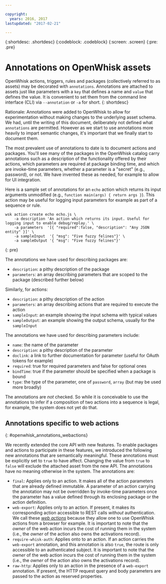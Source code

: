 ```yaml
---

copyright:
  years: 2016, 2017
lastupdated: "2017-02-21"

---
```


{:shortdesc: .shortdesc}
{:codeblock: .codeblock}
{:screen: .screen}
{:pre: .pre}

# Annotations on OpenWhisk assets

OpenWhisk actions, triggers, rules and packages (collectively referred to as assets) may be decorated with `annotations`. Annotations are attached to assets just like parameters with a `key` that defines a name and `value` that defines the value. It is convenient to set them from the command line interface (CLI) via `--annotation` or `-a` for short.
{: shortdesc}

Rationale: Annotations were added to OpenWhisk to allow for experimentation without making changes to the underlying asset schema. We had, until the writing of this document, deliberately not defined what `annotations` are permitted. However as we start to use annotations more heavily to impart semantic changes, it's important that we finally start to document them.

The most prevalent use of annotations to date is to document actions and packages. You'll see many of the packages in the OpenWhisk catalog carry annotations such as a description of the functionality offered by their actions, which parameters are required at package binding time, and which are invoke-time parameters, whether a parameter is a "secret" (e.g., password), or not. We have invented these as needed, for example to allow for UI integration.

Here is a sample set of annotations for an `echo` action which returns its input arguments unmodified (e.g., `function main(args) { return args }`). This action may be useful for logging input parameters for example as part of a sequence or rule.

```
wsk action create echo echo.js \
    -a description 'An action which returns its input. Useful for logging input to enable debug/replay.' \
    -a parameters  '[{ "required":false, "description": "Any JSON entity" }]' \
    -a sampleInput  '{ "msg": "Five fuzzy felines"}' \
    -a sampleOutput '{ "msg": "Five fuzzy felines"}'
```
{: pre}

The annotations we have used for describing packages are:

- `description`: a pithy description of the package
- `parameters`: an array describing parameters that are scoped to the package (described further below)

Similarly, for actions: 

- `description`: a pithy description of the action
- `parameters`: an array describing actions that are required to execute the action
- `sampleInput`: an example showing the input schema with typical values
- `sampleOutput`: an example showing the output schema, usually for the `sampleInput`

The annotations we have used for describing parameters include:

- `name`: the name of the parameter
- `description`: a pithy description of the parameter
- `doclink`: a link to further documentation for parameter (useful for OAuth tokens for example) 
- `required`: true for required parameters and false for optional ones
- `bindTime`: true if the parameter should be specified when a package is bound
- `type`: the type of the parameter, one of `password`, `array` (but may be used more broadly)

The annotations are _not_ checked. So while it is conceivable to use the annotations to infer if a composition of two actions into a sequence is legal, for example, the system does not yet do that.

## Annotations specific to web actions
{: #openwhisk_annotations_webactions}

We recently extended the core API with new features. To enable packages and actions to participate in these features, we introduced the following new annotations that are semantically meaningful. These annotations must be explicitly set to `true` to have affect. Changing the value from `true` to `false` will exclude the attached asset from the new API. The annotations have no meaning otherwise in the system. The annotations are:

- `final`: Applies only to an action. It makes all of the action parameters that are already defined immutable. A parameter of an action carrying the annotation may not be overridden by invoke-time parameters once the parameter has a value defined through its enclosing package or the action definition.
- `web-export`: Applies only to an action. If present, it makes its corresponding action accessible to REST calls _without_ authentication. We call these [_web actions_](openwhisk_webactions.html) because they allow one to use OpenWhisk actions from a browser for example. It is important to note that the _owner_ of the web action incurs the cost of running them in the system (i.e., the _owner_ of the action also owns the activations record).
- `require-whisk-auth`: Applies onto to an action. If an action carries the `web-export` annotation, and this annotation is also `true`, the route is only accessible to an authenticated subject. It is important to note that the _owner_ of the web action incurs the cost of running them in the system (i.e., the _owner_ of the action also owns the activations record).
- `raw-http`: Applies only to an action in the presence of a `web-export` annotation. If present, the HTTP request query and body parameters are passed to the action as reserved properties.

